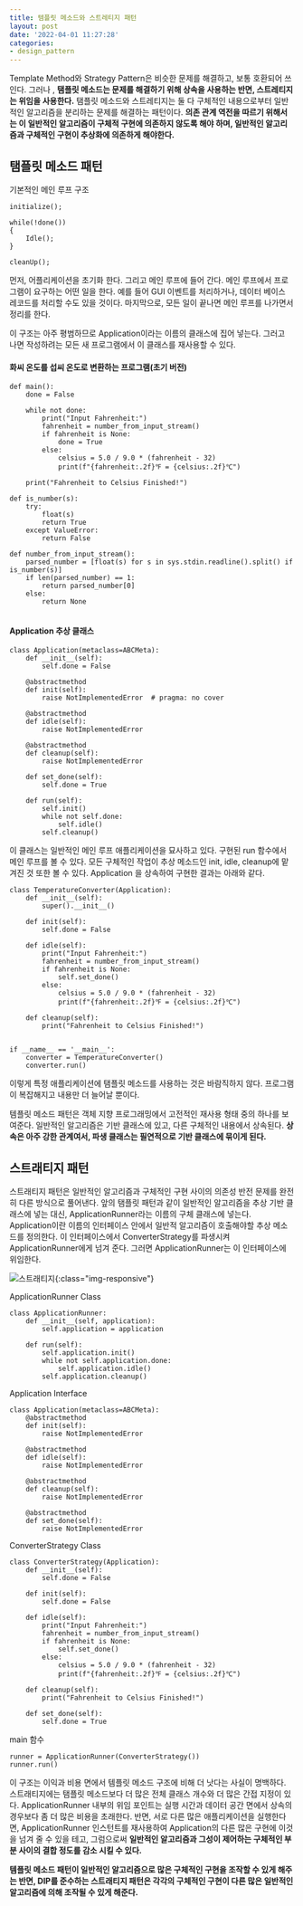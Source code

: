 ```yaml
---
title: 템플릿 메소드와 스트레티지 패턴
layout: post
date: '2022-04-01 11:27:28'
categories:
- design_pattern
---
```


Template Method와 Strategy Pattern은 비슷한 문제를 해결하고, 보통 호환되어 쓰인다. 
그러나 ,  **탬플릿 메소드는 문제를 해결하기 위해 상속을 사용하는 반면, 스트레티지는 위임을 사용한다.**
탬플릿 메소드와 스트레티지는 둘 다 구체적인 내용으로부터 일반적인 알고리즘을 분리하는 문제를 해결하는 패턴이다.
**의존 관계 역전을 따르기 위해서는 이 일반적인 알고리즘이 구체적 구현에 의존하지 않도록 해야 하며, 일반적인 알고리즘과 구체적인 구현이 추상화에 의존하게 해야한다.**

## 탬플릿 메소드 패턴

기본적인 메인 루프 구조
```
initialize();

while(!done())
{
    Idle();
}

cleanUp();
```

먼저, 어플리케이션을 초기화 한다.
그리고 메인 루프에 들어 간다.
메인 루프에서 프로그램이 요구하는 어떤 일을 한다.
예를 들어 GUI 이벤트를 처리하거나, 데이터 베이스 레코드를 처리할 수도 있을 것이다.
마지막으로, 모든 일이 끝나면 메인 루프를 나가면서 정리를 한다.

이 구조는 아주 평범하므로 Application이라는 이름의 클래스에 집어 넣는다.
그러고 나면 작성하려는 모든 새 프로그램에서 이 클래스를 재사용할 수 있다.

#### 화씨 온도를 섭씨 온도로 변환하는 프로그램(초기 버전)

```
def main():
    done = False

    while not done:
        print("Input Fahrenheit:")
        fahrenheit = number_from_input_stream()
        if fahrenheit is None:
            done = True
        else:
            celsius = 5.0 / 9.0 * (fahrenheit - 32)
            print(f"{fahrenheit:.2f}℉ = {celsius:.2f}℃")

    print("Fahrenheit to Celsius Finished!")
		
def is_number(s):
    try:
        float(s)
        return True
    except ValueError:
        return False

def number_from_input_stream():
    parsed_number = [float(s) for s in sys.stdin.readline().split() if is_number(s)]
    if len(parsed_number) == 1:
        return parsed_number[0]
    else:
        return None
	
```

#### Application 추상 클래스

```
class Application(metaclass=ABCMeta):
    def __init__(self):
        self.done = False

    @abstractmethod
    def init(self):
        raise NotImplementedError  # pragma: no cover

    @abstractmethod
    def idle(self):
        raise NotImplementedError

    @abstractmethod
    def cleanup(self):
        raise NotImplementedError

    def set_done(self):
        self.done = True

    def run(self):
        self.init()
        while not self.done:
            self.idle()
        self.cleanup()
```
이 클래스는 일반적인 메인 루프 애플리케이션을 묘사하고 있다.
구현된 run 함수에서 메인 루프를 볼 수 있다.
모든 구체적인 작업이 추상 메소드인 init, idle, cleanup에 맡겨진 것 또한 볼 수 있다.
Application 을 상속하여 구현한 결과는 아래와 같다.

```
class TemperatureConverter(Application):
    def __init__(self):
        super().__init__()

    def init(self):
        self.done = False

    def idle(self):
        print("Input Fahrenheit:")
        fahrenheit = number_from_input_stream()
        if fahrenheit is None:
            self.set_done()
        else:
            celsius = 5.0 / 9.0 * (fahrenheit - 32)
            print(f"{fahrenheit:.2f}℉ = {celsius:.2f}℃")

    def cleanup(self):
        print("Fahrenheit to Celsius Finished!")


if __name__ == '__main__':
    converter = TemperatureConverter()
    converter.run()
```

이렇게 특정 애플리케이션에 탬플릿 메소드를 사용하는 것은 바람직하지 않다.
프로그램이 복잡해지고 내용만 더 늘어날 뿐이다.


템플릿 메소드 패턴은 객체 지향 프로그래밍에서 고전적인 재사용 형태 중의 하나를 보여준다.
일반적인 알고리즘은 기반 클래스에 있고, 다른 구체적인 내용에서 상속된다.
**상속은 아주 강한 관계여서, 파생 클래스는 필연적으로 기반 클래스에 묶이게 된다.**


## 스트래티지 패턴

스트래티지 패턴은 일반적인 알고리즘과 구체적인 구현 사이의 의존성 반전 문제를 완전히 다른 방식으로 풀어낸다.
앞의 탬플릿 패턴과 같이 일반적인 알고리즘을 추상 기반 클래스에 넣는 대신, ApplicationRunner라는 이름의 구체 클래스에 넣는다.
Application이란 이름의 인터페이스 안에서 일반적 알고리즘이 호출해야할 추상 메소드를 정의한다.
이 인터페이스에서 ConverterStrategy를 파생시켜 ApplicationRunner에게 넘겨 준다.
그러면 ApplicationRunner는 이 인터페이스에 위임한다.

![스트래티지]({{site.url}}/assets/img/strategy.jpg){:class="img-responsive"}

ApplicationRunner Class
```
class ApplicationRunner:
    def __init__(self, application):
        self.application = application

    def run(self):
        self.application.init()
        while not self.application.done:
            self.application.idle()
        self.application.cleanup()
```

Application Interface
```
class Application(metaclass=ABCMeta):
    @abstractmethod
    def init(self):
        raise NotImplementedError

    @abstractmethod
    def idle(self):
        raise NotImplementedError

    @abstractmethod
    def cleanup(self):
        raise NotImplementedError

    @abstractmethod
    def set_done(self):
        raise NotImplementedError
```

ConverterStrategy Class
```
class ConverterStrategy(Application):
    def __init__(self):
        self.done = False

    def init(self):
        self.done = False

    def idle(self):
        print("Input Fahrenheit:")
        fahrenheit = number_from_input_stream()
        if fahrenheit is None:
            self.set_done()
        else:
            celsius = 5.0 / 9.0 * (fahrenheit - 32)
            print(f"{fahrenheit:.2f}℉ = {celsius:.2f}℃")

    def cleanup(self):
        print("Fahrenheit to Celsius Finished!")

    def set_done(self):
        self.done = True
```
main 함수 
```
runner = ApplicationRunner(ConverterStrategy())
runner.run()
```

이 구조는 이익과 비용 면에서 템플릿 메소드 구조에 비해 더 낫다는 사실이 명백하다.
스트래티지에는 탬플릿 메소드보다 더 많은 전체 클래스 개수와 더 많은 간접 지정이 있다.
ApplicationRunner 내부의 위임 포인트는 실행 시간과 데이터 공간 면에서 상속의 경우보다 좀 더 많은 비용을 초래한다.
반면, 서로 다른 많은 애플리케이션을 실행한다면, ApplicationRunner 인스턴트를 재사용하여 Application의 다른 많은 구현에 이것을 넘겨 줄 수 있을 테고,  그럼으로써 **일반적인 알고리즘과 그성이 제어하는 구체적인 부분 사이의 결합 정도를 감소 시킬 수 있다.**


**템플릿 메소드 패턴이 일반적인 알고리즘으로 많은 구체적인 구현을 조작할 수 있게 해주는 반면, DIP를 준수하는 스트래티지 패턴은 각각의 구체적인 구현이 다른 많은 일반적인 알고리즘에 의해 조작될 수 있게 해준다.**
